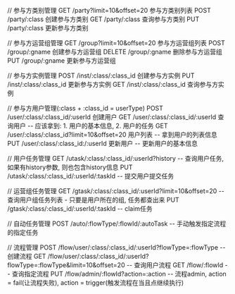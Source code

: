 // 参与方类别管理
GET  /party?limit=10&offset=20         参与方类别列表
POST /party/:class                     创建参与方类别
GET  /party/:class                     查询参与方类别
PUT  /party/:class                     更新参与方类别

// 参与方运营组管理
GET    /group?limit=10&offset=20  参与方运营组列表
POST   /group/:gname              创建参与方运营组
DELETE /group/:gname              删除参与方运营组
PUT    /group/:gname              更新参与方运营组

// 参与方实例管理
POST /inst/:class/:class_id           创建参与方实例
PUT  /inst/:class/:class_id           更新参与方实例
GET  /inst/:class/:class_id           查询参与方实例

// 参与方用户管理(:class + :class_id = userType)
POST /user/:class/:class_id/:userId                 创建用户
GET  /user/:class/:class_id/:userId                 查询用户  -- 应该拿到: 1. 用户的基本信息, 2. 用户的任务
GET  /user/:class/:class_id?limit=10&offset=20      用户列表  -- 拿到用户的列表信息
PUT  /user/:class/:class_id:/:userId                更新用户  -- 更新用户的基本信息

// 用户任务管理
GET /utask/:class/:class_id/:userId?history                   -- 查询用户任务, 如果有history参数, 则也包含history信息
PUT /utask/:class/:class_id/:userId/:taskId                   -- 提交用户提交任务

// 运营组任务管理
GET /gtask/:class/:class_id/:userId?limit=10&offset=20        -- 查询用户组任务列表 - 只要是用户所在的组, 任务都查出来
PUT /gtask/:class/:class_id/:userId/:taskId                   -- claim任务

// 自动任务管理
POST /auto/:flowType/:flowId/:autoTask   -- 手动触发指定流程的指定任务

// 流程管理
POST /flow/user/:class/:class_id/:userId?flowType=:flowType                     -- 创建流程
GET  /flow/user/:class/:class_id/:userId?flowType=:flowType&limit=10&offset=20  -- 查询用户流程
GET  /flow/:flowId                                                              -- 查询指定流程
PUT  /flow/admin/:flowId?action=:action                                         -- 流程admin, action = fail(让流程失败), action = trigger(触发流程在当且点继续执行)
